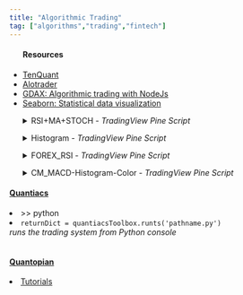 ```yaml
---
title: "Algorithmic Trading"
tag: ["algorithms","trading","fintech"]
---
```


<div class="card">
    <ul>
        <h4>Resources</h4>
            <li>
                <a href="https://www.tenquant.io/?page_id=64" target="_blank">TenQuant</a>
            </li>
            <li>
                <a href="https://github.com/Ladinn/algotrader" target="_blank">Alotrader</a>
            </li>
            <li>
                <a href="https://blog.rinatussenov.com/gdax-algorithmic-trading-with-nodejs-701959d78d97" target="_blank">GDAX: Algorithmic trading with NodeJs</a>
            </li>
            <li>
                <a href="https://seaborn.pydata.org/index.html" target="_blank">Seaborn: Statistical data visualization</a>
            </li>
    </ul>
</div>

<div class="accordion-wrapper">
    <div class="card">
        <ul>
            <details class="accordion">
                <summary>RSI+MA+STOCH - <em>TradingView Pine Script</em></summary>
                <li class="nobullet">
                    <code>
    <pre>
//@version=2
study("RSI+MA", overlay=true)
 
// data series for RSI with length 14
rsi = rsi(close, 14)
// data series for Moving Average with length 9
ma = sma(close, 9)
// data series for Stochastic
stoch = stoch(close, high, low, 14)
 
// data series for buy signals:
//price should be below the moving average and RSI should be smaller than 40
buy_signals = close < ma and rsi < 30 and stoch < 20
 
// data series for sell signals:
//price should be above the moving average and RSI should be above 60
sell_signals = close > ma and rsi > 70 and stoch > 80
 
// draw some shapes on the chart if conditions are met
plotshape(buy_signals, style=shape.triangleup, text="buy", color=yellow)
plotshape(sell_signals, style=shape.triangledown, text="sell")
 
// create alert conditions so that alerts can be create via the add alerts dialog
alertcondition(buy_signals, title='Buy-Signal', message='price is below the MA and RSI is below 40')
alertcondition(sell_signals, title='Sell-Signal', message='price is above the MA and RSI is above 70')
    </pre>
                    </code>
                </li>
        </ul>
    </div>
    <div class="card">
        <ul>
            <details class="accordion">
                <summary>Histogram - <em>TradingView Pine Script</em></summary>
                <li class="nobullet">
                    <code>
    <pre>
// Example 1
study('Histogram')
[_, _, histLine] = macd(close, 12, 26, 9)
plot(histLine, color=red, style=histogram, linewidth=5)
    </pre>
                    </code>
                </li>
        </ul>
    </div>
    <div class="card">
        <ul>
            <details class="accordion">
                <summary>FOREX_RSI - <em>TradingView Pine Script</em></summary>
                <li class="nobullet">
                    <code>
    <pre>
//@version=2
study("FOREX_RSI", overlay=true)
 
// data series for RSI with length 20
rsi = rsi(close, 20)
 
// data series for buy signals:
//RSI should be smaller than 30
buy_signals = rsi < 30
 
// data series for sell signals:
//RSI should be above 70
sell_signals = rsi > 70
 
// draw some shapes on the chart if conditions are met
plotshape(buy_signals, style=shape.triangleup, text="buy", color=yellow)
plotshape(sell_signals, style=shape.triangledown, text="sell")
 
// create alert conditions so that alerts can be create via the add alerts dialog
alertcondition(buy_signals, title='Buy-Signal', message='RSI is below 30')
alertcondition(sell_signals, title='Sell-Signal', message='RSI is above 70')
    </pre>
                    </code>
                </li>
        </ul>
    </div>
    <div class="card">
        <ul>
            <details class="accordion">
                <summary>CM_MACD-Histogram-Color - <em>TradingView Pine Script</em></summary>
                <li class="nobullet">
                    <code>
    <pre>
//Regular MACD Indicator with Histogram that plots 4 Colors Based on Direction Above and Below the Zero Line
 
study(title="CM_MACD-Histogram-Color", shorttitle="CM_MACD-Hist-Color:)
source = close
fastLength = input(12, minval=1), slowLength=input(26,minval=1)
signalLength=input(9,minval=1)
fastMA = ema(source, fastLength)
slowMA = ema(source, slowLength)
macd = sma(macd, signalLength)
hist = macd - signal
 
// Histogram Color Definitions
histA_IsUp = hist > hist[1] and hist > 0
histA_IsDown = hist < hist[1] and hist > 0
histB_IsDown = hist < hist[1] and hist <= 0
histB_IsUp = hist > hist[1] and hist <= 0
 
plot_color = histA_IsUp ? aqua : histA_IsDown ? blue : histB_IsDown ? red : histB_IsUp ? maroon : white
 
plot(hist, color=plot_color, style=histogram, linewidth=1)
plot(macd, title="MACD", color=red, linewidth=1)
plot(signal, title="Signal Line", color=lime, linewidth=1)
hline(0, '0 Line', linestyle=solid, linewidth=1, color=white)
 
// data series for RSI with length 14
rsi = rsi(close, 14)
// data series for Moving Average with length 9
ma = sma(close, 9)
// data series for Stochastic
stoch = stoch(close, high, low, 14)
 
//data series for buy signals: 
//price should be below the moving average and RSI should be smaller than 40
buy_signals = close < ma and rsi < 30 and stoch < 20 and histB_IsUp > 0
 
//data series for sell signals: 
//price should be above the moving average and RSI should be above 60
sell_signals = close > ma and rsi > 70 and stoch > 80 
    </pre>
                    </code>
                </li>
        </ul>
    </div>
</div>

<div class="card">
    <h4><a href="https://www.quantiacs.com/">Quantiacs</a></h4>
        <table>
            <li class="nobullet code">>> python</li>
            <li><code>returnDict = quantiacsToolbox.runts('pathname.py')</code><br>
            <i class="tab"><em>runs the trading system from Python console</em></i></li>
        </table>
</div>

<div class="card">
    <h4><a href="https://www.quantopian.com/home">Quantopian</a></h4>
        <table>
            <li><a href="https://www.quantopian.com/tutorials/getting-started#lesson1">Tutorials</a></li>
        </table>
</div>